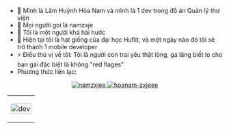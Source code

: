 - 👋 Mình là Lâm Huỳnh Hòa Nam và mình là 1 dev trong đồ án Quản lý thư viện
- 👀 Mọi người gọi là namzxje
- 👀 Tôi là một người khá hài hước
- 🌱 Hiện tại tôi là hạt giống của đại học Huflit, và một ngày nào đó tôi sẽ trở thành 1 mobile developer
- ⚡ Điều thú vị về tôi: Tôi là người con trai yêu thật lòng, ga lăng biết lo cho bạn gái đặc biệt là không "red flages"
- Phương thức liên lạc: 
<table style="width:100%;">
  <tr>
    <td>
      <p align="center"> 
        <img src="https://media2.giphy.com/media/v1.Y2lkPTc5MGI3NjExejd4ajVvamlqdjJrdGFjYm9rYmUwNnZiNnZpbzJtcjBldjZsZng5MiZlcD12MV9pbnRlcm5hbF9naWZfYnlfaWQmY3Q9Zw/bGgsc5mWoryfgKBx1u/giphy.webp" alt="dev" width="100%"/>
      </p>
    </td>
  </tr>
    <div align="center">
    <a href="mailto:hoanam270304@gmail.com" target="top">
    <img src="https://img.icons8.com/bubbles/100/000000/apple-mail.png" alt="namzxjee" />
  </a>
<a href="https://www.facebook.com/namzxjee?mibextid=LQQJ4d" target="blank">
    <img src="https://img.icons8.com/bubbles/100/000000/facebook-new.png" alt="hoanam-zxjeee" />
  </a>
    </div>
</table>
